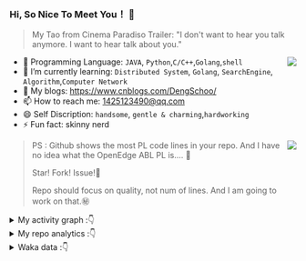 ### Hi, So Nice To Meet You！ 👋

> My Tao from Cinema Paradiso Trailer: "I don't want to hear you talk anymore. I want to hear talk about you."

<img align="right" src="https://github-readme-stats.vercel.app/api?username=DengSchoo&show_icons=true&theme=tokyonight">

- 🔭 Programming Language: `JAVA`, `Python`,`C/C++`,`Golang`,`shell`
- 🌱 I’m currently learning: `Distributed System`, `Golang`, `SearchEngine`, `Algorithm`,`Computer Network`
- :notebook: My blogs: https://www.cnblogs.com/DengSchoo/
- 📫 How to reach me: 1425123490@qq.com
- 😄 Self Discription:  `handsome`, `gentle & charming`,`hardworking`
- ⚡ Fun fact: skinny nerd


<img align="right" src="https://github-readme-stats.vercel.app/api/top-langs/?username=DengSchoo&layout=compact">

> PS : Github shows the most PL code lines in your repo. And I have no idea what the OpenEdge ABL PL is.... :pig2:
>
> Star! Fork! Issue!:anger:
>
> Repo should focus on quality, not num of lines. And I am going to work on that.:secret:

<details> <summary>My activity graph :👇</summary>
    <center>
        <img src="https://github-readme-activity-graph.vercel.app/graph?username=DengSchoo&theme=dracula#picture_center" alt="Deng Schoo's github activity graph" style="zoom: 60%;" />
    </center>
</details>

<details> <summary>My repo analytics :👇</summary>
    <center>
        <img src="https://repobeats.axiom.co/api/embed/ad2eae98d37098a618d4e65a23e3223e6503627a.svg" alt="Alt" title="Repobeats analytics image" />
    </center>
</details>  
<details> <summary>Waka data :👇</summary>
    
<!--START_SECTION:waka-->
![Code Time](http://img.shields.io/badge/Code%20Time-480%20hrs%2041%20mins-blue)

![Profile Views](http://img.shields.io/badge/Profile%20Views-0-blue)

**🐱 My GitHub Data** 

> 📦 652.2 kB Used in GitHub's Storage 
 > 
> 🚫 Not Opted to Hire
 > 
> 📜 32 Public Repositories 
 > 
> 🔑 1 Private Repositories 
 > 
**I'm a Night 🦉** 

```text
🌞 Morning                51 commits          ███░░░░░░░░░░░░░░░░░░░░░░   10.97 % 
🌆 Daytime                100 commits         █████░░░░░░░░░░░░░░░░░░░░   21.51 % 
🌃 Evening                270 commits         ███████████████░░░░░░░░░░   58.06 % 
🌙 Night                  44 commits          ██░░░░░░░░░░░░░░░░░░░░░░░   09.46 % 
```
📅 **I'm Most Productive on Sunday** 

```text
Monday                   32 commits          ██░░░░░░░░░░░░░░░░░░░░░░░   06.88 % 
Tuesday                  27 commits          █░░░░░░░░░░░░░░░░░░░░░░░░   05.81 % 
Wednesday                25 commits          █░░░░░░░░░░░░░░░░░░░░░░░░   05.38 % 
Thursday                 36 commits          ██░░░░░░░░░░░░░░░░░░░░░░░   07.74 % 
Friday                   65 commits          ███░░░░░░░░░░░░░░░░░░░░░░   13.98 % 
Saturday                 131 commits         ███████░░░░░░░░░░░░░░░░░░   28.17 % 
Sunday                   149 commits         ████████░░░░░░░░░░░░░░░░░   32.04 % 
```


📊 **This Week I Spent My Time On** 

```text
🕑︎ Time Zone: Asia/Shanghai

💬 Programming Languages: 
No Activity Tracked This Week

🔥 Editors: 
No Activity Tracked This Week

💻 Operating System: 
No Activity Tracked This Week
```

**I Mostly Code in HTML** 

```text
HTML                     3 repos             █████░░░░░░░░░░░░░░░░░░░░   20.00 % 
JavaScript               2 repos             ███░░░░░░░░░░░░░░░░░░░░░░   13.33 % 
Python                   2 repos             ███░░░░░░░░░░░░░░░░░░░░░░   13.33 % 
Vue                      1 repo              ██░░░░░░░░░░░░░░░░░░░░░░░   06.67 % 
C++                      1 repo              ██░░░░░░░░░░░░░░░░░░░░░░░   06.67 % 
```



**Timeline**

![Lines of Code chart](https://raw.githubusercontent.com/DengSchoo/DengSchoo/main/assets/bar_graph.png)


 Last Updated on 11/01/2025 18:39:24 UTC
<!--END_SECTION:waka-->

</details>

